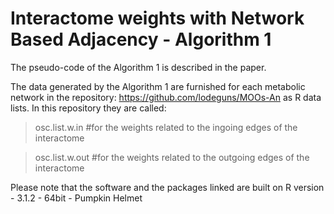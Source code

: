 # Interactome weights with Network Based Adjacency - Algorithm 1

The pseudo-code of the Algorithm 1 is described in the paper.

The data generated by the Algorithm 1 are furnished for each metabolic network in the repository: https://github.com/lodeguns/MOOs-An   as R data lists. In this repository they are called:

> osc.list.w.in      #for the weights related to the ingoing edges of the interactome

> osc.list.w.out     #for the weights related to the outgoing edges of the interactome


Please note that the software and the packages linked are built on R version - 3.1.2 - 64bit - Pumpkin Helmet 
